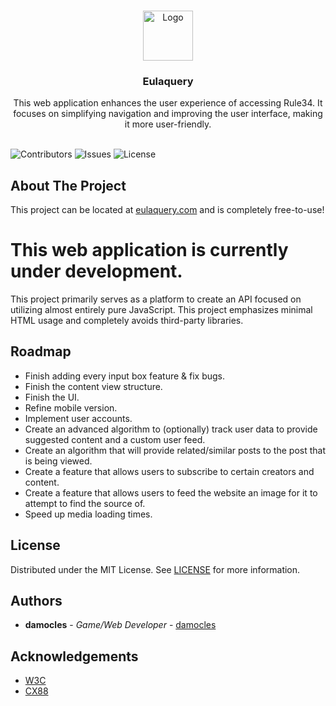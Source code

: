 <br/>
<p align="center">
  <a href="https://github.com/SpanksMcYeet/Eulaquery">
    <img src="https://cdn.discordapp.com/attachments/878254472684503141/1189309365694496919/grimheart.png?ex=659db1a9&is=658b3ca9&hm=b4dbcd9de8839496df76d7967144b66ff199e71bc767c8c8034fbd33081567bc&" alt="Logo" width="80" height="80">
  </a>

  <h3 align="center">Eulaquery</h3>

  <p align="center">
    This web application enhances the user experience of accessing Rule34. It focuses on simplifying navigation and improving the user interface, making it more user-friendly.
    <br/>
    <br/>
  </p>
</p>

![Contributors](https://img.shields.io/github/contributors/SpanksMcYeet/Eulaquery?color=dark-green) ![Issues](https://img.shields.io/github/issues/SpanksMcYeet/Eulaquery) ![License](https://img.shields.io/github/license/SpanksMcYeet/Eulaquery) 

## About The Project

This project can be located at [eulaquery.com](https://eulaquery.com) and is completely free-to-use!

# This web application is currently under development.
This project primarily serves as a platform to create an API focused on utilizing almost entirely pure JavaScript. This project emphasizes minimal HTML usage and completely avoids third-party libraries.

## Roadmap

- Finish adding every input box feature & fix bugs.
- Finish the content view structure.
- Finish the UI.
- Refine mobile version.
- Implement user accounts.
- Create an advanced algorithm to (optionally) track user data to provide suggested content and a custom user feed.
- Create an algorithm that will provide related/similar posts to the post that is being viewed.
- Create a feature that allows users to subscribe to certain creators and content.
- Create a feature that allows users to feed the website an image for it to attempt to find the source of.
- Speed up media loading times.

## License

Distributed under the MIT License. See [LICENSE](https://github.com/SpanksMcYeet/Eulaquery/blob/main/LICENSE.md) for more information.

## Authors

* **damocles** - *Game/Web Developer* - [damocles](https://github.com/SpankcMcYeet/)

## Acknowledgements

* [W3C](https://github.com/w3c/webcodecs)
* [CX88](https://github.com/cx88)
